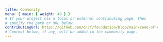 ```yaml
---
title: Community
menu: { main: { weight: 40 } }
# If your project has a local or external contributing page, then
# specify the path or URL below.
contributingUrl: https://github.com/cncf/foundation/blob/main/code-of-conduct.md
# Content below, if any, will be added to the community page.
---
```

